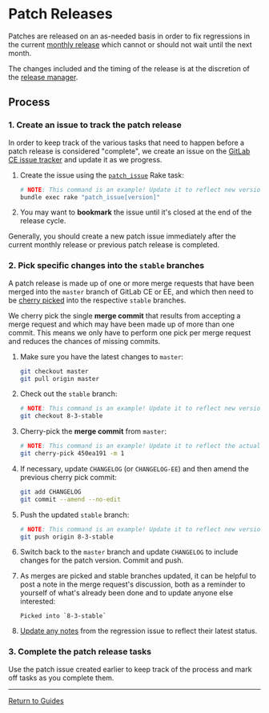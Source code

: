 # Patch Releases

Patches are released on an as-needed basis in order to fix regressions in the
current [monthly release] which cannot or should not wait until the next month.

The changes included and the timing of the release is at the discretion of the
[release manager].

## Process

### 1. Create an issue to track the patch release

In order to keep track of the various tasks that need to happen before a patch
release is considered "complete", we create an issue on the [GitLab CE issue
tracker] and update it as we progress.

1. Create the issue using the [`patch_issue`](rake-tasks.md#patch_issueversion)
   Rake task:

    ```sh
    # NOTE: This command is an example! Update it to reflect new version numbers.
    bundle exec rake "patch_issue[version]"
    ```

1. You may want to **bookmark** the issue until it's closed at the end of the
   release cycle.

Generally, you should create a new patch issue immediately after the current
monthly release or previous patch release is completed.

### 2. Pick specific changes into the `stable` branches

A patch release is made up of one or more merge requests that have been merged
into the `master` branch of GitLab CE or EE, and which then need to be [cherry
picked] into the respective `stable` branches.

We cherry pick the single **merge commit** that results from accepting a merge
request and which may have been made up of more than one commit. This means we
only have to perform one pick per merge request and reduces the chances of
missing commits.

1. Make sure you have the latest changes to `master`:

    ```sh
    git checkout master
    git pull origin master
    ```

1. Check out the `stable` branch:

    ```sh
    # NOTE: This command is an example! Update it to reflect new version numbers.
    git checkout 8-3-stable
    ```

1. Cherry-pick the **merge commit** from `master`:

    ```sh
    # NOTE: This command is an example! Update it to reflect the actual SHA.
    git cherry-pick 450ea191 -m 1
    ```

1. If necessary, update `CHANGELOG` (or `CHANGELOG-EE`) and then amend the
   previous cherry pick commit:

    ```sh
    git add CHANGELOG
    git commit --amend --no-edit
    ```

1. Push the updated `stable` branch:

    ```sh
    # NOTE: This command is an example! Update it to reflect new version numbers.
    git push origin 8-3-stable
    ```

1. Switch back to the `master` branch and update `CHANGELOG` to include changes
   for the patch version. Commit and push.

1. As merges are picked and stable branches updated, it can be helpful to post
   a note in the merge request's discussion, both as a reminder to yourself of
   what's already been done and to update anyone else interested:

    ```
    Picked into `8-3-stable`
    ```

1. [Update any notes](release-manager.md#pre-release) from the regression issue
   to reflect their latest status.

### 3. Complete the patch release tasks

Use the patch issue created earlier to keep track of the process and mark off
tasks as you complete them.

[monthly release]: monthly.md
[release manager]: release-manager.md
[GitLab CE issue tracker]: https://gitlab.com/gitlab-org/gitlab-ce/issues
[cherry picked]: https://git-scm.com/docs/git-cherry-pick

---

[Return to Guides](../README.md#guides)
